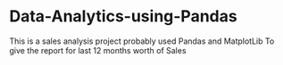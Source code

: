 # Data-Analytics-using-Pandas
This is a sales analysis project probably used Pandas and MatplotLib
To give the report for last 12 months worth of Sales

